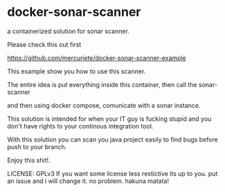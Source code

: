 # docker-sonar-scanner
a containerized solution for sonar scanner.

Please check this out first

https://github.com/mercuriete/docker-sonar-scanner-example

This example show you how to use this scanner.

The entire idea is put everything inside this container, then call the sonar-scanner

and then using docker compose, comunicate with a sonar instance.

This solution is intended for when your IT guy is fucking stupid and you don't have rights to your continous integration tool.

With this solution you can scan you java project easily to find bugs before push to your branch.

Enjoy this shit!.

LICENSE: GPLv3
If you want some license less restictive its up to you. put an issue and i will change it. no problem. hakuna matata!
